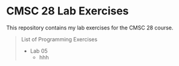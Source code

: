 # CMSC 28 Lab Exercises
This repository contains my lab exercises for the CMSC 28 course.

> List of Programming Exercises
>
> - Lab 05
>    - hhh